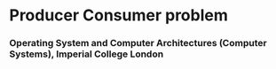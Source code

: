 # Producer Consumer problem
### Operating System and Computer Architectures (Computer Systems), Imperial College London
